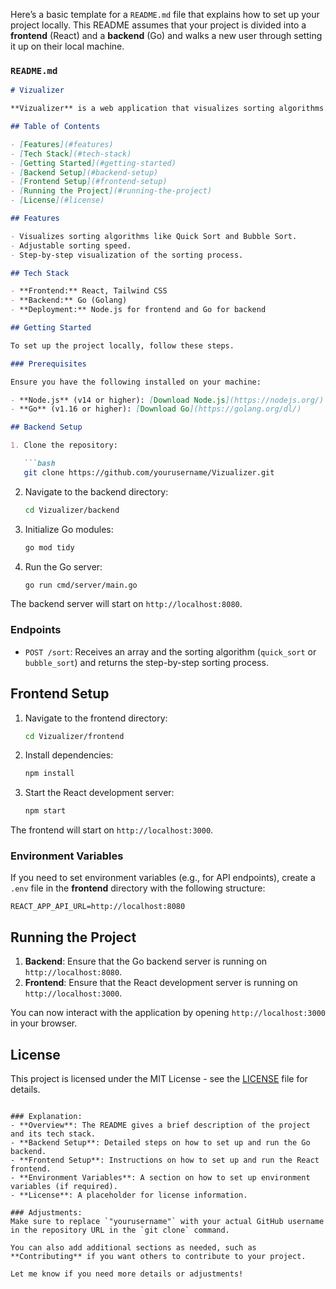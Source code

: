 Here’s a basic template for a `README.md` file that explains how to set up your project locally. This README assumes that your project is divided into a **frontend** (React) and a **backend** (Go) and walks a new user through setting it up on their local machine.

### `README.md`

```md
# Vizualizer

**Vizualizer** is a web application that visualizes sorting algorithms. The frontend is built using **React** and **Tailwind CSS**, while the backend is developed using **Go (Golang)**. The backend provides the sorting logic, and the frontend visualizes each step of the sorting process.

## Table of Contents

- [Features](#features)
- [Tech Stack](#tech-stack)
- [Getting Started](#getting-started)
- [Backend Setup](#backend-setup)
- [Frontend Setup](#frontend-setup)
- [Running the Project](#running-the-project)
- [License](#license)

## Features

- Visualizes sorting algorithms like Quick Sort and Bubble Sort.
- Adjustable sorting speed.
- Step-by-step visualization of the sorting process.

## Tech Stack

- **Frontend:** React, Tailwind CSS
- **Backend:** Go (Golang)
- **Deployment:** Node.js for frontend and Go for backend

## Getting Started

To set up the project locally, follow these steps.

### Prerequisites

Ensure you have the following installed on your machine:

- **Node.js** (v14 or higher): [Download Node.js](https://nodejs.org/)
- **Go** (v1.16 or higher): [Download Go](https://golang.org/dl/)

## Backend Setup

1. Clone the repository:

   ```bash
   git clone https://github.com/yourusername/Vizualizer.git
   ```

2. Navigate to the backend directory:

   ```bash
   cd Vizualizer/backend
   ```

3. Initialize Go modules:

   ```bash
   go mod tidy
   ```

4. Run the Go server:

   ```bash
   go run cmd/server/main.go
   ```

The backend server will start on `http://localhost:8080`.

### Endpoints

- `POST /sort`: Receives an array and the sorting algorithm (`quick_sort` or `bubble_sort`) and returns the step-by-step sorting process.

## Frontend Setup

1. Navigate to the frontend directory:

   ```bash
   cd Vizualizer/frontend
   ```

2. Install dependencies:

   ```bash
   npm install
   ```

3. Start the React development server:

   ```bash
   npm start
   ```

The frontend will start on `http://localhost:3000`.

### Environment Variables

If you need to set environment variables (e.g., for API endpoints), create a `.env` file in the **frontend** directory with the following structure:

```
REACT_APP_API_URL=http://localhost:8080
```

## Running the Project

1. **Backend**: Ensure that the Go backend server is running on `http://localhost:8080`.
2. **Frontend**: Ensure that the React development server is running on `http://localhost:3000`.

You can now interact with the application by opening `http://localhost:3000` in your browser.

## License

This project is licensed under the MIT License - see the [LICENSE](LICENSE) file for details.
```

### Explanation:
- **Overview**: The README gives a brief description of the project and its tech stack.
- **Backend Setup**: Detailed steps on how to set up and run the Go backend.
- **Frontend Setup**: Instructions on how to set up and run the React frontend.
- **Environment Variables**: A section on how to set up environment variables (if required).
- **License**: A placeholder for license information.

### Adjustments:
Make sure to replace `"yourusername"` with your actual GitHub username in the repository URL in the `git clone` command.

You can also add additional sections as needed, such as **Contributing** if you want others to contribute to your project.

Let me know if you need more details or adjustments!

